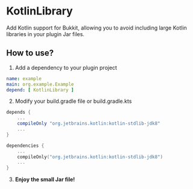 # KotlinLibrary
Add Kotlin support for Bukkit, allowing you to avoid including large Kotlin libraries in your plugin Jar files.

## How to use?
1. Add a dependency to your plugin project
```yaml
name: example
main: org.example.Example
depend: [ KotlinLibrary ]
```
2. Modify your build.gradle file or build.gradle.kts
```groovy
depends {
    ...
    compileOnly "org.jetbrains.kotlin:kotlin-stdlib-jdk8"
    ...
}
```
```kotlin
dependencies {
    ...
    compileOnly("org.jetbrains.kotlin:kotlin-stdlib-jdk8")
    ...
}
```

3. **Enjoy the small Jar file!**